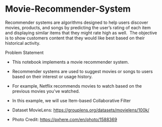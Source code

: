 # Movie-Recommender-System
Recommender systems are algorithms designed to help users discover movies, products, and songs by predicting the user’s rating of each item and displaying similar items that they might rate high as well.
 The objective is to show customers content that they would like best based on their historical activity.

Problem Statement
- This notebook implements a movie recommender system. 
- Recommender systems are used to suggest movies or songs to users based on their interest or usage history. 
- For example, Netflix recommends movies to watch based on the previous movies you've watched.  
- In this example, we will use Item-based Collaborative Filter 



- Dataset MovieLens: https://grouplens.org/datasets/movielens/100k/ 
- Photo Credit: https://pxhere.com/en/photo/1588369

